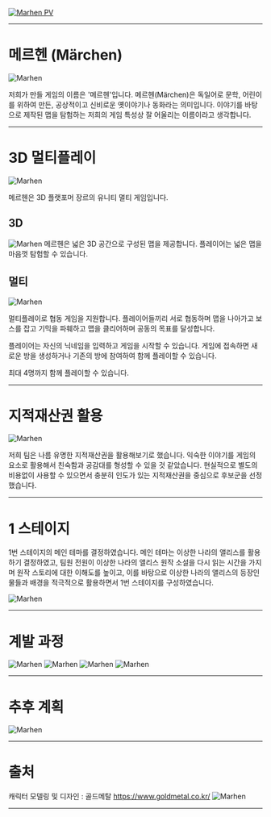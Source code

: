 
[![Marhen PV](/Image/youtube.png)](https://youtu.be/aPMxUxYmK8E)

---
# 메르헨 (Märchen)

![Marhen](/Image/1.png)
 
저희가 만들 게임의 이름은 '메르헨'입니다. 
메르헨(Märchen)은 독일어로 문학, 어린이를 위하여 만든, 공상적이고 신비로운 옛이야기나 동화라는 의미입니다. 
이야기를 바탕으로 제작된 맵을 탐험하는 저희의 게임 특성상 잘 어울리는 이름이라고 생각합니다.

---
# 3D 멀티플레이

![Marhen](/Image/4.png)

메르헨은 3D 플랫포머 장르의 유니티 멀티 게임입니다.

## 3D

![Marhen](/Image/6.png)
메르헨은 넓은 3D 공간으로 구성된 맵을 제공합니다. 
플레이어는 넓은 맵을 마음껏 탐험할 수 있습니다.
</br>

## 멀티

![Marhen](/Image/multi.png)

멀티플레이로 협동 게임을 지원합니다.
플레이어들끼리 서로 협동하며 맵을 나아가고 보스를 잡고 기믹을 파훼하고 맵을 클리어하며 공동의 목표를 달성합니다.

플레이어는 자신의 닉네임을 입력하고 게임을 시작할 수 있습니다. 게임에 접속하면 새로운 방을 생성하거나 기존의 방에 참여하여 함께 플레이할 수 있습니다.

최대 4명까지 함께 플레이할 수 있습니다.

---

 # 지적재산권 활용 

 ![Marhen](/Image/plan.png)

  저희 팀은 나름 유명한 지적재산권을 활용해보기로 했습니다. 익숙한 이야기를 게임의 요소로 활용해서  친숙함과 공감대를 형성할 수 있을 것 같았습니다. 현실적으로 별도의 비용없이 사용할 수 있으면서 충분히 인도가 있는 지적재산권을 중심으로 후보군을 선정했습니다.

---
# 1 스테이지
 1번 스테이지의 메인 테마를 결정하였습니다.
 메인 테마는 이상한 나라의 앨리스를 활용하기 결정하였고, 팀원 전원이 이상한 나라의 앨리스 원작 소설을 다시 읽는 시간을 가지며 원작 스토리에 대한 이해도를 높이고, 이를 바탕으로 이상한 나라의 앨리스의 등장인물들과 배경을 적극적으로 활용하면서 1번 스테이지를 구성하였습니다. 

 ![Marhen](/Image/plan2.png)

---
# 계발 과정

![Marhen](/Image/3.png)
![Marhen](/Image/8.png)
![Marhen](/Image/7.png)
![Marhen](/Image/5.png)

---
# 추후 계획

![Marhen](/Image/9.png)

---
# 출처

캐릭터 모델링 및 디자인 : 골드메탈 https://www.goldmetal.co.kr/
![Marhen](/Image/10.png)

---
